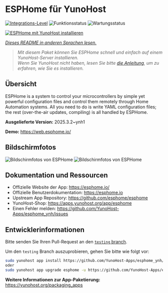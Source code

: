 <!--
N.B.: Diese README wurde automatisch von <https://github.com/YunoHost/apps/tree/master/tools/readme_generator> generiert.
Sie darf NICHT von Hand bearbeitet werden.
-->

# ESPHome für YunoHost

[![Integrations-Level](https://apps.yunohost.org/badge/integration/esphome)](https://ci-apps.yunohost.org/ci/apps/esphome/)
![Funktionsstatus](https://apps.yunohost.org/badge/state/esphome)
![Wartungsstatus](https://apps.yunohost.org/badge/maintained/esphome)

[![ESPHome mit YunoHost installieren](https://install-app.yunohost.org/install-with-yunohost.svg)](https://install-app.yunohost.org/?app=esphome)

*[Dieses README in anderen Sprachen lesen.](./ALL_README.md)*

> *Mit diesem Paket können Sie ESPHome schnell und einfach auf einem YunoHost-Server installieren.*  
> *Wenn Sie YunoHost nicht haben, lesen Sie bitte [die Anleitung](https://yunohost.org/install), um zu erfahren, wie Sie es installieren.*

## Übersicht

ESPHome is a system to control your microcontrollers by simple yet powerful configuration files and control them remotely through Home Automation systems. All you need to do is write YAML configuration files; the rest (over-the-air updates, compiling) is all handled by ESPHome.


**Ausgelieferte Version:** 2025.3.2~ynh1

**Demo:** <https://web.esphome.io/>

## Bildschirmfotos

![Bildschirmfotos von ESPHome](./doc/screenshots/hero.png)
![Bildschirmfotos von ESPHome](./doc/screenshots/screenshot.png)

## Dokumentation und Ressourcen

- Offizielle Website der App: <https://esphome.io/>
- Offizielle Benutzerdokumentation: <https://esphome.io>
- Upstream App Repository: <https://github.com/esphome/esphome>
- YunoHost-Shop: <https://apps.yunohost.org/app/esphome>
- Einen Fehler melden: <https://github.com/YunoHost-Apps/esphome_ynh/issues>

## Entwicklerinformationen

Bitte senden Sie Ihren Pull-Request an den [`testing` branch](https://github.com/YunoHost-Apps/esphome_ynh/tree/testing).

Um den `testing` Branch auszuprobieren, gehen Sie bitte wie folgt vor:

```bash
sudo yunohost app install https://github.com/YunoHost-Apps/esphome_ynh/tree/testing --debug
oder
sudo yunohost app upgrade esphome -u https://github.com/YunoHost-Apps/esphome_ynh/tree/testing --debug
```

**Weitere Informationen zur App-Paketierung:** <https://yunohost.org/packaging_apps>
